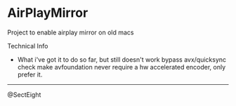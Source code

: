 # AirPlayMirror
Project to enable airplay mirror on old macs

Technical Info
- What i've got it to do so far, but still doesn't work
  bypass avx/quicksync check
  make avfoundation never require a hw accelerated encoder, only prefer it.

------
@SectEight
  

